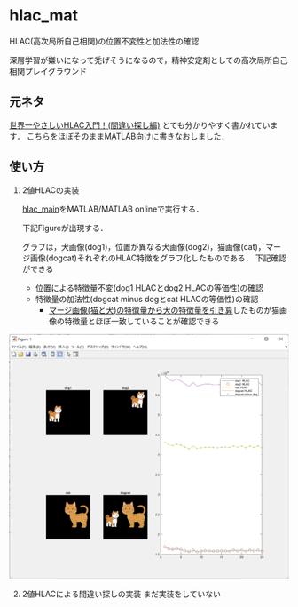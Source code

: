# hlac_mat
HLAC(高次局所自己相関)の位置不変性と加法性の確認

深層学習が嫌いになって禿げそうになるので，精神安定剤としての高次局所自己相関プレイグラウンド
## 元ネタ
[世界一やさしいHLAC入門！(間違い探し編)](https://zenn.dev/kotaro_inoue/articles/f0cbbca962313b)
とても分かりやすく書かれています．
こちらをほぼそのままMATLAB向けに書きなおしました．

## 使い方
1. 2値HLACの実装

    [hlac_main](./hlac_main.m)をMATLAB/MATLAB onlineで実行する．

    下記Figureが出現する．

    グラフは，犬画像(dog1)，位置が異なる犬画像(dog2)，猫画像(cat)，マージ画像(dogcat)それぞれのHLAC特徴をグラフ化したものである．
    下記確認ができる
    - 位置による特徴量不変(dog1 HLACとdog2 HLACの等価性)の確認
    - 特徴量の加法性(dogcat minus dogとcat HLACの等価性)の確認
        - [マージ画像(猫と犬)の特徴量から犬の特徴量を引き算](./hlac_main.m#L50)したものが猫画像の特徴量とほぼ一致していることが確認できる

![](scr1.png)


2. 2値HLACによる間違い探しの実装
    まだ実装をしていない